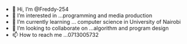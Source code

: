 - 👋 Hi, I’m @Freddy-254
- 👀 I’m interested in ...programming and media production 
- 🌱 I’m currently learning ...   computer science in University of Nairobi 
- 💞️ I’m looking to collaborate on ...algorithm and program design
- 📫 How to reach me ...0713005732

<!---
Freddy-254/Freddy-254 is a ✨ special ✨ repository because its `README.md` (this file) appears on your GitHub profile.
You can click the Preview link to take a look at your changes.
--->
